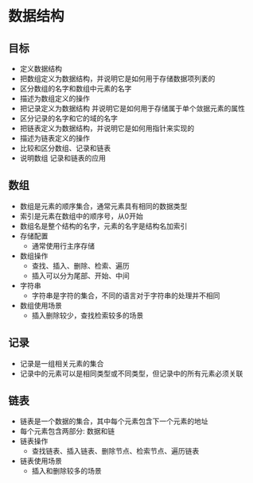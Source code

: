 # 数据结构

## 目标
- 定义数据结构
- 把数组定义为数据结构，并说明它是如何用于存储数据项列袤的
- 区分数组的名字和数组中元素的名字
- 描述为数组定义的操作
- 把记录定义为数据结构 并说明它是如何用于存储属于单个敛据元素的属性
- 区分记录的名字和它的域的名字
- 把链表定义为数据结构，并说明它是如何用指针来实现的
- 描述为链表定义的操作
- 比较和区分数组、记录和链表
- 说明数组 记录和链表的应用

## 数组
- 数组是元素的顺序集合，通常元素具有相同的数据类型
- 索引是元素在数组中的顺序号，从0开始
- 数组名是整个结构的名字，元素的名字是结构名加索引
- 存储配置
    - 通常使用行主序存储
- 数组操作
    - 查找、插入、删除、检索、遍历
    - 插入可以分为尾部、开始、中间
- 字符串
    - 字符串是字符的集合，不同的语言对于字符串的处理并不相同
- 数组使用场景
    - 插入删除较少，查找检索较多的场景


## 记录
- 记录是一组相关元素的集合
- 记录中的元素可以是相同类型或不同类型，但记录中的所有元素必须关联


## 链表
- 链表是一个数据的集合，其中每个元素包含下一个元素的地址
- 每个元素包含两部分: 数据和链
- 链表操作
    - 查找链表、插入链表、删除节点、检索节点、遍历链表
- 链表使用场景
    - 插入和删除较多的场景